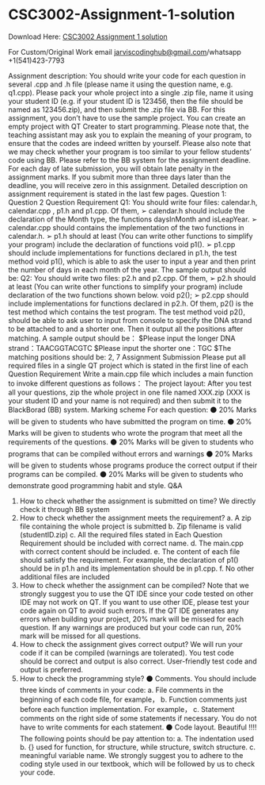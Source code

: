 # CSC3002-Assignment-1-solution

Download Here: [CSC3002 Assignment 1 solution](https://jarviscodinghub.com/assignment/csc3002-assignment-1-solution/)

For Custom/Original Work email jarviscodinghub@gmail.com/whatsapp +1(541)423-7793

Assignment description:
You should write your code for each question in several .cpp and .h file
(please name it using the question name, e.g. q1.cpp). Please pack your
whole project into a single .zip file, name it using your student ID (e.g.
if your student ID is 123456, then the file should be named as
123456.zip), and then submit the .zip file via BB.
For this assignment, you don’t have to use the sample project. You can
create an empty project with QT Creater to start programming.
Please note that, the teaching assistant may ask you to explain the
meaning of your program, to ensure that the codes are indeed written
by yourself. Please also note that we may check whether your program
is too similar to your fellow students’ code using BB.
Please refer to the BB system for the assignment deadline. For each day
of late submission, you will obtain late penalty in the assignment marks.
If you submit more than three days later than the deadline, you will
receive zero in this assignment.
Detailed description on assignment requirement is stated in the last
few pages.
Question 1:
Question 2
Question Requirement
Q1:
You should write four files: calendar.h, calendar.cpp ,
p1.h and p1.cpp.
Of them,
➢ calendar.h should include the declaration of the
Month type, the functions daysInMonth and
isLeapYear.
➢ calendar.cpp should contains the implementation of
the two functions in calendar.h.
➢ p1.h should at least (You can write other functions
to simplify your program) include the declaration of
functions void p1().
➢ p1.cpp should include implementations for functions
declared in p1.h, the test method void p1(), which is
able to ask the user to input a year and then print
the number of days in each month of the year.
The sample output should be:
Q2:
You should write two files: p2.h and p2.cpp.
Of them,
➢ p2.h should at least (You can write other functions
to simplify your program) include declaration of
the two functions shown below.
void p2();
➢ p2.cpp should include implementations for functions
declared in p2.h. Of them, p2() is the test method
which contains the test program.
The test method void p2(), should be able to ask user
to input from console to specify the DNA strand to be
attached to and a shorter one. Then it output all the
positions after matching.
A sample output should be：
$Please input the longer DNA strand：TAACGGTACGTC
$Please input the shorter one：TGC
$The matching positions should be: 2, 7
Assignment Submission
Please put all required files in a single QT project which
is stated in the first line of each Question Requirement
Write a main.cpp file which includes a main function to
invoke different questions as follows：
The project layout:
After you test all your questions, zip the whole project
in one file named XXX.zip (XXX is your student ID and
your name is not required) and then submit it to the
BlackBorad (BB) system.
Marking scheme
For each question:
⚫ 20% Marks will be given to students who have
submitted the program on time.
⚫ 20% Marks will be given to students who wrote the
program that meet all the requirements of the
questions.
⚫ 20% Marks will be given to students who programs
that can be compiled without errors and warnings
⚫ 20% Marks will be given to students whose
programs produce the correct output if their
programs can be compiled.
⚫ 20% Marks will be given to students who
demonstrate good programming habit and style.
Q&A
1. How to check whether the assignment is submitted
on time?
We directly check it through BB system
2. How to check whether the assignment meets the
requirement?
a. A zip file containing the whole project is submitted
b. Zip filename is valid (studentID.zip)
c. All the required files stated in Each Question
Requirement should be included with correct
name.
d. The main.cpp with correct content should be
included.
e. The content of each file should satisfy the
requirement. For example, the declaration of p1()
should be in p1.h and its implementation should
be in p1.cpp.
f. No other additional files are included
3. How to check whether the assignment can be
compiled?
Note that we strongly suggest you to use the QT IDE
since your code tested on other IDE may not work on
QT. If you want to use other IDE, please test your
code again on QT to avoid such errors.
If the QT IDE generates any errors when building
your project, 20% mark will be missed for each
question. If any warnings are produced but your
code can run, 20% mark will be missed for all
questions.
4. How to check the assignment gives correct output?
We will run your code if it can be compiled (warnings
are tolerated). You test code should be correct and
output is also correct. User-friendly test code and
output is preferred.
5. How to check the programming style?
⚫ Comments.
You should include three kinds of comments in your
code:
a. File comments in the beginning of each code file,
for example，
b. Function comments just before each function
implementation. For example，
c. Statement comments on the right side of some
statements if necessary. You do not have to write
comments for each statement.
⚫ Code layout.
Beautiful !!!!
The following points should be pay attention to:
a. The indentation used
b. {} used for function, for structure, while structure,
switch structure.
c. meaningful variable name.
We strongly suggest you to adhere to the coding style
used in our textbook, which will be followed by us to
check your code.

